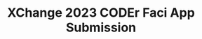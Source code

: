 ---
title: XChange 2023 CODEr Faci App Submission
redirect_to: https://docs.google.com/forms/d/e/1FAIpQLScGuEVd7wqYl2PzYH1m7V7_J67-FCBVCN_Na1iJWu91SFrWcA/viewform?usp=sf_link
redirect_from: 
  - /XChange2023FaciSubmission
  - /xchange2023facisubmission
---